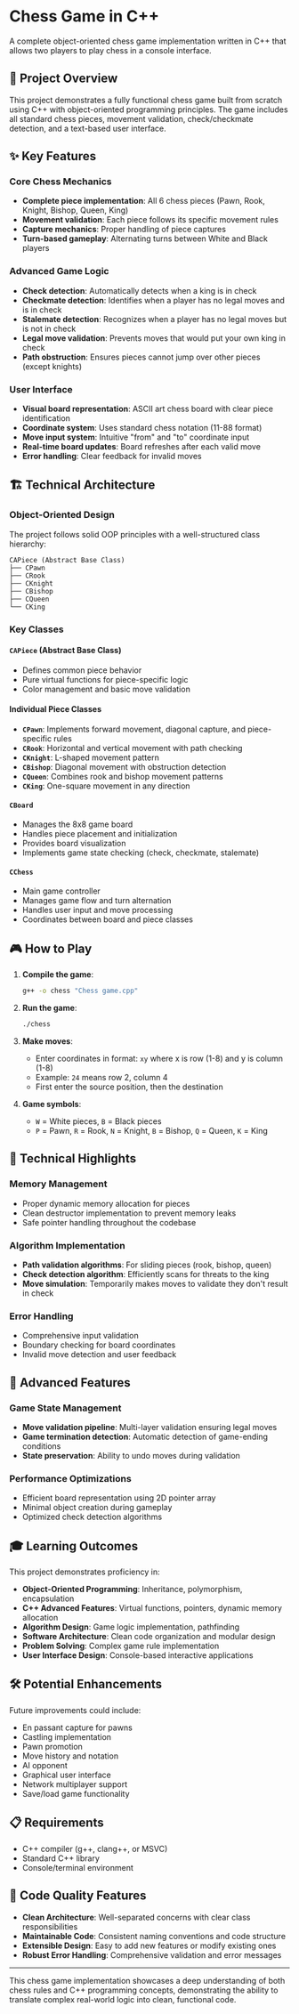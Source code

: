 # Chess Game in C++

A complete object-oriented chess game implementation written in C++ that allows two players to play chess in a console interface.

## 🎯 Project Overview

This project demonstrates a fully functional chess game built from scratch using C++ with object-oriented programming principles. The game includes all standard chess pieces, movement validation, check/checkmate detection, and a text-based user interface.

## ✨ Key Features

### Core Chess Mechanics
- **Complete piece implementation**: All 6 chess pieces (Pawn, Rook, Knight, Bishop, Queen, King)
- **Movement validation**: Each piece follows its specific movement rules
- **Capture mechanics**: Proper handling of piece captures
- **Turn-based gameplay**: Alternating turns between White and Black players

### Advanced Game Logic
- **Check detection**: Automatically detects when a king is in check
- **Checkmate detection**: Identifies when a player has no legal moves and is in check
- **Stalemate detection**: Recognizes when a player has no legal moves but is not in check
- **Legal move validation**: Prevents moves that would put your own king in check
- **Path obstruction**: Ensures pieces cannot jump over other pieces (except knights)

### User Interface
- **Visual board representation**: ASCII art chess board with clear piece identification
- **Coordinate system**: Uses standard chess notation (11-88 format)
- **Move input system**: Intuitive "from" and "to" coordinate input
- **Real-time board updates**: Board refreshes after each valid move
- **Error handling**: Clear feedback for invalid moves

## 🏗️ Technical Architecture

### Object-Oriented Design
The project follows solid OOP principles with a well-structured class hierarchy:

```
CAPiece (Abstract Base Class)
├── CPawn
├── CRook
├── CKnight
├── CBishop
├── CQueen
└── CKing
```

### Key Classes

#### `CAPiece` (Abstract Base Class)
- Defines common piece behavior
- Pure virtual functions for piece-specific logic
- Color management and basic move validation

#### Individual Piece Classes
- **`CPawn`**: Implements forward movement, diagonal capture, and piece-specific rules
- **`CRook`**: Horizontal and vertical movement with path checking
- **`CKnight`**: L-shaped movement pattern
- **`CBishop`**: Diagonal movement with obstruction detection
- **`CQueen`**: Combines rook and bishop movement patterns
- **`CKing`**: One-square movement in any direction

#### `CBoard`
- Manages the 8x8 game board
- Handles piece placement and initialization
- Provides board visualization
- Implements game state checking (check, checkmate, stalemate)

#### `CChess`
- Main game controller
- Manages game flow and turn alternation
- Handles user input and move processing
- Coordinates between board and piece classes

## 🎮 How to Play

1. **Compile the game**:
   ```bash
   g++ -o chess "Chess game.cpp"
   ```

2. **Run the game**:
   ```bash
   ./chess
   ```

3. **Make moves**:
   - Enter coordinates in format: `xy` where x is row (1-8) and y is column (1-8)
   - Example: `24` means row 2, column 4
   - First enter the source position, then the destination

4. **Game symbols**:
   - `W` = White pieces, `B` = Black pieces
   - `P` = Pawn, `R` = Rook, `N` = Knight, `B` = Bishop, `Q` = Queen, `K` = King

## 🔧 Technical Highlights

### Memory Management
- Proper dynamic memory allocation for pieces
- Clean destructor implementation to prevent memory leaks
- Safe pointer handling throughout the codebase

### Algorithm Implementation
- **Path validation algorithms**: For sliding pieces (rook, bishop, queen)
- **Check detection algorithm**: Efficiently scans for threats to the king
- **Move simulation**: Temporarily makes moves to validate they don't result in check

### Error Handling
- Comprehensive input validation
- Boundary checking for board coordinates
- Invalid move detection and user feedback

## 🚀 Advanced Features

### Game State Management
- **Move validation pipeline**: Multi-layer validation ensuring legal moves
- **Game termination detection**: Automatic detection of game-ending conditions
- **State preservation**: Ability to undo moves during validation

### Performance Optimizations
- Efficient board representation using 2D pointer array
- Minimal object creation during gameplay
- Optimized check detection algorithms

## 🎓 Learning Outcomes

This project demonstrates proficiency in:

- **Object-Oriented Programming**: Inheritance, polymorphism, encapsulation
- **C++ Advanced Features**: Virtual functions, pointers, dynamic memory allocation
- **Algorithm Design**: Game logic implementation, pathfinding
- **Software Architecture**: Clean code organization and modular design
- **Problem Solving**: Complex game rule implementation
- **User Interface Design**: Console-based interactive applications

## 🛠️ Potential Enhancements

Future improvements could include:
- En passant capture for pawns
- Castling implementation
- Pawn promotion
- Move history and notation
- AI opponent
- Graphical user interface
- Network multiplayer support
- Save/load game functionality

## 📋 Requirements

- C++ compiler (g++, clang++, or MSVC)
- Standard C++ library
- Console/terminal environment

## 🎯 Code Quality Features

- **Clean Architecture**: Well-separated concerns with clear class responsibilities
- **Maintainable Code**: Consistent naming conventions and code structure
- **Extensible Design**: Easy to add new features or modify existing ones
- **Robust Error Handling**: Comprehensive validation and error messages

---

This chess game implementation showcases a deep understanding of both chess rules and C++ programming concepts, demonstrating the ability to translate complex real-world logic into clean, functional code.

